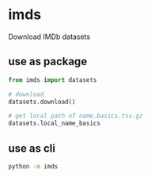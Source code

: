 # imds

Download IMDb datasets

## use as package

```python
from imds import datasets

# download
datasets.download()

# get local path of name.basics.tsv.gz
datasets.local_name_basics
```

## use as cli

```sh
python -m imds
```

